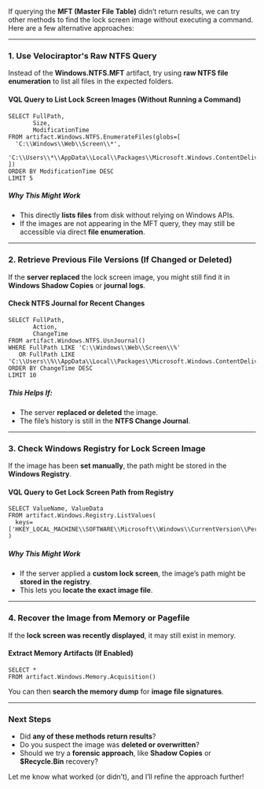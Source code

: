 If querying the **MFT (Master File Table)** didn’t return results, we can try other methods to find the lock screen image without executing a command. Here are a few alternative approaches:

---

### **1. Use Velociraptor's Raw NTFS Query**
Instead of the **Windows.NTFS.MFT** artifact, try using **raw NTFS file enumeration** to list all files in the expected folders.

#### **VQL Query to List Lock Screen Images (Without Running a Command)**
```vql
SELECT FullPath, 
       Size, 
       ModificationTime 
FROM artifact.Windows.NTFS.EnumerateFiles(globs=[
  'C:\\Windows\\Web\\Screen\\*',
  'C:\\Users\\*\\AppData\\Local\\Packages\\Microsoft.Windows.ContentDeliveryManager_cw5n1h2txyewy\\LocalState\\Assets\\*'
])
ORDER BY ModificationTime DESC
LIMIT 5
```

##### **Why This Might Work**
- This directly **lists files** from disk without relying on Windows APIs.
- If the images are not appearing in the MFT query, they may still be accessible via direct **file enumeration**.

---

### **2. Retrieve Previous File Versions (If Changed or Deleted)**
If the **server replaced** the lock screen image, you might still find it in **Windows Shadow Copies** or **journal logs**.

#### **Check NTFS Journal for Recent Changes**
```vql
SELECT FullPath, 
       Action, 
       ChangeTime 
FROM artifact.Windows.NTFS.UsnJournal()
WHERE FullPath LIKE 'C:\\Windows\\Web\\Screen\\%'
   OR FullPath LIKE 'C:\\Users\\%\\AppData\\Local\\Packages\\Microsoft.Windows.ContentDeliveryManager_cw5n1h2txyewy\\LocalState\\Assets\\%'
ORDER BY ChangeTime DESC
LIMIT 10
```

##### **This Helps If:**
- The server **replaced or deleted** the image.
- The file’s history is still in the **NTFS Change Journal**.

---

### **3. Check Windows Registry for Lock Screen Image**
If the image has been **set manually**, the path might be stored in the **Windows Registry**.

#### **VQL Query to Get Lock Screen Path from Registry**
```vql
SELECT ValueName, ValueData 
FROM artifact.Windows.Registry.ListValues(
  keys=['HKEY_LOCAL_MACHINE\\SOFTWARE\\Microsoft\\Windows\\CurrentVersion\\PersonalizationCSP']
)
```

##### **Why This Might Work**
- If the server applied a **custom lock screen**, the image’s path might be **stored in the registry**.
- This lets you **locate the exact image file**.

---

### **4. Recover the Image from Memory or Pagefile**
If the **lock screen was recently displayed**, it may still exist in memory.

#### **Extract Memory Artifacts (If Enabled)**
```vql
SELECT * 
FROM artifact.Windows.Memory.Acquisition()
```
You can then **search the memory dump** for **image file signatures**.

---

### **Next Steps**
- Did **any of these methods return results**?
- Do you suspect the image was **deleted or overwritten**?
- Should we try a **forensic approach**, like **Shadow Copies** or **$Recycle.Bin** recovery?

Let me know what worked (or didn’t), and I’ll refine the approach further!
